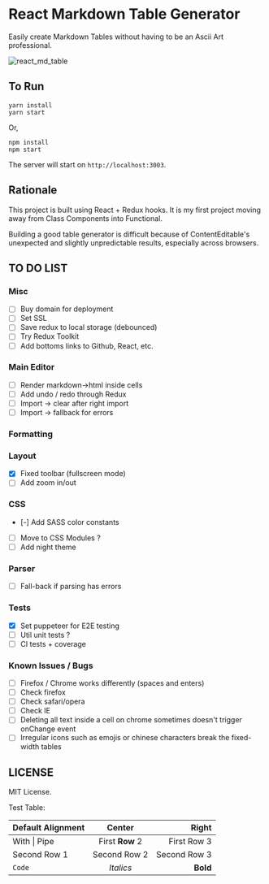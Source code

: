 # React Markdown Table Generator

Easily create Markdown Tables without having to be an Ascii Art professional.

![react_md_table](https://user-images.githubusercontent.com/3508123/66262015-18d2c680-e813-11e9-8885-29439a869849.gif)

## To Run

```
yarn install
yarn start
```

Or,

```
npm install
npm start
```

The server will start on `http://localhost:3003`.

## Rationale

This project is built using React + Redux hooks. It is my first project moving away from Class Components into Functional.

Building a good table generator is difficult because of ContentEditable's unexpected and slightly unpredictable results, especially across browsers.

## TO DO LIST

### Misc

- [ ] Buy domain for deployment
- [ ] Set SSL
- [ ] Save redux to local storage (debounced)
- [ ] Try Redux Toolkit
- [ ] Add bottoms links to Github, React, etc.

### Main Editor
- [ ] Render markdown->html inside cells
- [ ] Add undo / redo through Redux
- [ ] Import -> clear after right import
- [ ] Import -> fallback for errors

### Formatting

### Layout
- [x] Fixed toolbar (fullscreen mode)
- [ ] Add zoom in/out

### CSS
- [-] Add SASS color constants
- [ ] Move to CSS Modules ?
- [ ] Add night theme

### Parser
- [ ] Fall-back if parsing has errors

### Tests
- [x] Set puppeteer for E2E testing
- [ ] Util unit tests ?
- [ ] CI tests + coverage

### Known Issues / Bugs
- [ ] Firefox / Chrome works differently (spaces and enters)
- [ ] Check firefox
- [ ] Check safari/opera
- [ ] Check IE
- [ ] Deleting all text inside a cell on chrome sometimes doesn't trigger onChange event
- [ ] Irregular icons such as emojis or chinese characters break the fixed-width tables

## LICENSE

MIT License.

Test Table:

| Default Alignment | Center | Right |
| --- |:---:|----:|
| With \| Pipe | First **Row** 2 | First Row 3 |
| Second Row 1 | Second Row 2 | Second Row 3 |
| `Code` | *Italics* | **Bold** |
